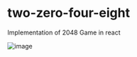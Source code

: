 # two-zero-four-eight
Implementation of 2048 Game in react

![image](https://user-images.githubusercontent.com/65825273/180436422-7b6bb697-27f8-47d3-bbfb-b94da962961b.png)

